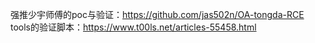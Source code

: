 强推少宇师傅的poc与验证：https://github.com/jas502n/OA-tongda-RCE  
tools的验证脚本：https://www.t00ls.net/articles-55458.html  

